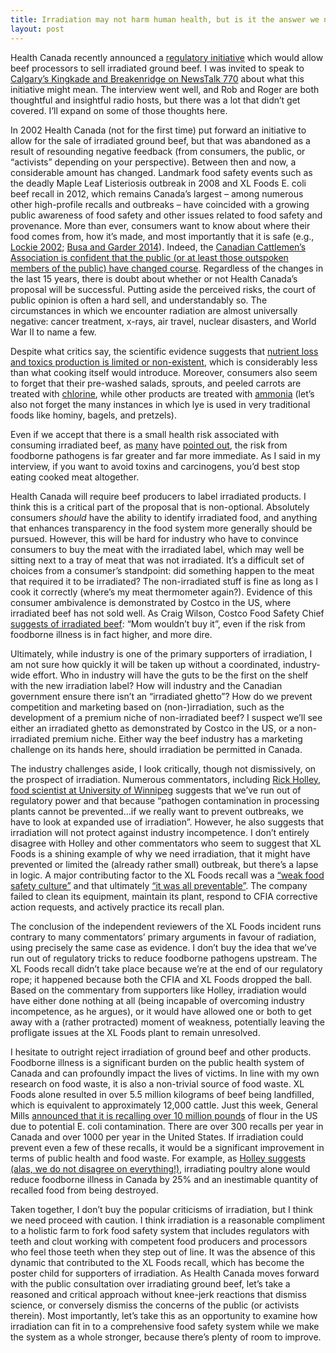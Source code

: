 ```yaml
---
title: Irradiation may not harm human health, but is it the answer we need?
layout: post
---
```


Health Canada recently announced a [regulatory initiative](http://www.hc-sc.gc.ca/ahc-asc/legislation/acts-reg-lois/frp-ppr/2016-2018/beef-irradiation-boeuf-eng.php) which would allow beef processors to sell irradiated ground beef. I was invited to speak to [Calgary&#8217;s Kingkade and Breakenridge on NewsTalk 770](http://www.newstalk770.com/kingkade-and-breakenridge/) about what this initiative might mean. The interview went well, and Rob and Roger are both thoughtful and insightful radio hosts, but there was a lot that didn&#8217;t get covered. I&#8217;ll expand on some of those thoughts here.

In 2002 Health Canada (not for the first time) put forward an initiative to allow for the sale of irradiated ground beef, but that was abandoned as a result of resounding negative feedback (from consumers, the public, or &#8220;activists&#8221; depending on your perspective). Between then and now, a considerable amount has changed. Landmark food safety events such as the deadly Maple Leaf Listeriosis outbreak in 2008 and XL Foods E. coli beef recall in 2012, which remains Canada&#8217;s largest – among numerous other high-profile recalls and outbreaks – have coincided with a growing public awareness of food safety and other issues related to food safety and provenance. More than ever, consumers want to know about where their food comes from, how it&#8217;s made, and most importantly that it is safe (e.g., [Lockie 2002](http://onlinelibrary.wiley.com/doi/10.1111/1467-9523.00217/abstract); [Busa and Garder 2014](http://onlinelibrary.wiley.com/doi/10.1111/anti.12108/abstract)). Indeed, the [Canadian Cattlemen&#8217;s Association is confident that the public (or at least those outspoken members of the public) have changed course](http://www.cbc.ca/news/health/food-irradiation-beef-1.3607024). Regardless of the changes in the last 15 years, there is doubt about whether or not Health Canada&#8217;s proposal will be successful. Putting aside the perceived risks, the court of public opinion is often a hard sell, and understandably so. The circumstances in which we encounter radiation are almost universally negative: cancer treatment, x-rays, air travel, nuclear disasters, and World War II to name a few.

Despite what critics say, the scientific evidence suggests that [nutrient loss and toxics production is limited or non-existent](http://canadianfoodinsights.com/2014/12/17/food-irradiation-adds-cost-makes-sense/), which is considerably less than what cooking itself would introduce. Moreover, consumers also seem to forget that their pre-washed salads, sprouts, and peeled carrots are treated with [chlorine](http://www.sproutnet.com/Sprout-Safety-Research-Seed-Sanitation-Chlorine), while other products are treated with [ammonia](http://www.reuters.com/article/us-food-ammonia-idUSBRE8331B420120404) (let&#8217;s also not forget the many instances in which lye is used in very traditional foods like hominy, bagels, and pretzels).

Even if we accept that there is a small health risk associated with consuming irradiated beef, as [many](http://www.ctvnews.ca/health/health-canada-to-propose-allowing-irradiated-ground-beef-to-be-sold-1.2922616) have [pointed out](http://barfblog.com/2008/08/really-consumers-can-decide-about-irradiation/), the risk from foodborne pathogens is far greater and far more immediate. As I said in my interview, if you want to avoid toxins and carcinogens, you&#8217;d best stop eating cooked meat altogether.

Health Canada will require beef producers to label irradiated products. I think this is a critical part of the proposal that is non-optional. Absolutely consumers _should_ have the ability to identify irradiated food, and anything that enhances transparency in the food system more generally should be pursued. However, this will be hard for industry who have to convince consumers to buy the meat with the irradiated label, which may well be sitting next to a tray of meat that was not irradiated. It&#8217;s a difficult set of choices from a consumer&#8217;s standpoint: did something happen to the meat that required it to be irradiated? The non-irradiated stuff is fine as long as I cook it correctly (where&#8217;s my meat thermometer again?). Evidence of this consumer ambivalence is demonstrated by Costco in the US, where irradiated beef has not sold well. As Craig Wilson, Costco Food Safety Chief [suggests of irradiated beef](http://usatoday30.usatoday.com/money/industries/food/2008-08-21-fda-irradiation-spinach-lettuce_N.htm): &#8220;Mom wouldn&#8217;t buy it&#8221;, even if the risk from foodborne illness is in fact higher, and more dire.

Ultimately, while industry is one of the primary supporters of irradiation, I am not sure how quickly it will be taken up without a coordinated, industry-wide effort. Who in industry will have the guts to be the first on the shelf with the new irradiation label? How will industry and the Canadian government ensure there isn&#8217;t an &#8220;irradiated ghetto&#8221;? How do we prevent competition and marketing based on (non-)irradiation, such as the development of a premium niche of non-irradiated beef? I suspect we&#8217;ll see either an irradiated ghetto as demonstrated by Costco in the US, or a non-irradiated premium niche. Either way the beef industry has a marketing challenge on its hands here, should irradiation be permitted in Canada.

The industry challenges aside, I look critically, though not dismissively, on the prospect of irradiation. Numerous commentators, including [Rick Holley, food scientist at University of Winnipeg](http://www.winnipegfreepress.com/opinion/analysis/food-irradiation----a-gift-horse-178326491.html) suggests that we&#8217;ve run out of regulatory power and that because &#8220;pathogen contamination in processing plants cannot be prevented&#8230;if we really want to prevent outbreaks, we have to look at expanded use of irradiation&#8221;. However, he also suggests that irradiation will not protect against industry incompetence. I don&#8217;t entirely disagree with Holley and other commentators who seem to suggest that XL Foods is a shining example of why we need irradiation, that it might have prevented or limited the (already rather small) outbreak, but there&#8217;s a lapse in logic. A major contributing factor to the XL Foods recall was a [&#8220;weak food safety culture&#8221;](http://www.foodsafety.gc.ca/english/xl_reprt-rapprte.asp) and that ultimately [&#8220;it was all preventable&#8221;](http://www.theglobeandmail.com/news/politics/lax-attitude-of-staff-inspectors-led-to-massive-beef-recall-probe-finds/article12363508/?cmpid=rss1). The company failed to clean its equipment, maintain its plant, respond to CFIA corrective action requests, and actively practice its recall plan.

The conclusion of the independent reviewers of the XL Foods incident runs contrary to many commentators&#8217; primary arguments in favour of radiation, using precisely the same case as evidence. I don&#8217;t buy the idea that we&#8217;ve run out of regulatory tricks to reduce foodborne pathogens upstream. The XL Foods recall didn&#8217;t take place because we&#8217;re at the end of our regulatory rope; it happened because both the CFIA and XL Foods dropped the ball. Based on the commentary from supporters like Holley, irradiation would have either done nothing at all (being incapable of overcoming industry incompetence, as he argues), or it would have allowed one or both to get away with a (rather protracted) moment of weakness, potentially leaving the profligate issues at the XL Foods plant to remain unresolved.

I hesitate to outright reject irradiation of ground beef and other products. Foodborne illness is a significant burden on the public health system of Canada and can profoundly impact the lives of victims. In line with my own research on food waste, it is also a non-trivial source of food waste. XL Foods alone resulted in over 5.5 million kilograms of beef being landfilled, which is equivalent to approximately 12,000 cattle. Just this week, General Mills [announced that it is recalling over 10 million pounds](http://www.fda.gov/Safety/Recalls/ucm504235.htm) of flour in the US due to potential E. coli contamination. There are over 300 recalls per year in Canada and over 1000 per year in the United States. If irradiation could prevent even a few of these recalls, it would be a significant improvement in terms of public health and food waste. For example, as [Holley suggests (alas, we do not disagree on everything!)](http://www.winnipegfreepress.com/opinion/westview/food-irradiation----a-gift-horse-178326491.html), irradiating poultry alone would reduce foodborne illness in Canada by 25% and an inestimable quantity of recalled food from being destroyed.

Taken together, I don&#8217;t buy the popular criticisms of irradiation, but I think we need proceed with caution. I think irradiation is a reasonable compliment to a holistic farm to fork food safety system that includes regulators with teeth and clout working with competent food producers and processors who feel those teeth when they step out of line. It was the absence of this dynamic that contributed to the XL Foods recall, which has become the poster child for supporters of irradiation. As Health Canada moves forward with the public consultation over irradiating ground beef, let&#8217;s take a reasoned and critical approach without knee-jerk reactions that dismiss science, or conversely dismiss the concerns of the public (or activists therein). Most importantly, let&#8217;s take this as an opportunity to examine how irradiation can fit in to a comprehensive food safety system while we make the system as a whole stronger, because there&#8217;s plenty of room to improve.
